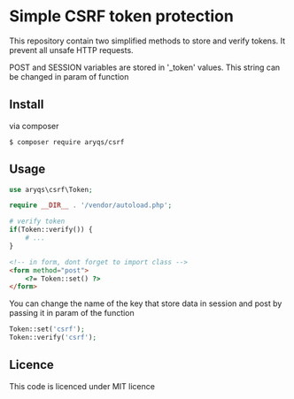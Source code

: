 # Simple CSRF token protection

This repository contain two simplified methods to store and verify tokens. It prevent all unsafe HTTP requests.

POST and SESSION variables are stored in '_token' values. This string can be changed in param of function

## Install

via composer

```
$ composer require aryqs/csrf
```

## Usage

```php
use aryqs\csrf\Token;

require __DIR__ . '/vendor/autoload.php';

# verify token
if(Token::verify()) {
    # ...
}
```

```html
<!-- in form, dont forget to import class -->
<form method="post">
    <?= Token::set() ?>
</form>
```

You can change the name of the key that store data in session and post by passing it in param of the function

```php
Token::set('csrf');
Token::verify('csrf');
```

## Licence

This code is licenced under MIT licence